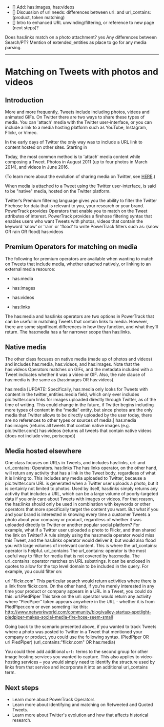 
* [] Add: has:images, has:videos
* [] Discussion of url needs: differences between url: and url_contains: (product, token matching)
* [] Intro to enhanced URL unwinding/filtering, or reference to new page (next steps)?

Does has:links match on a photo attachment? yes
Any differences between Search/PT?
Mention of extended_entities as place to go for any media parsing. 

--------------------------
# Matching on Tweets with photos and videos

## Introduction

More and more frequently, Tweets include including photos, videos and animated GIFs. On Twitter there are two ways to share these types of media. You can 'attach' media with the Twitter user-interface, or you can include a link to a media hosting platform such as YouTube, Instagram, Flickr, or Vimeo.

In the early days of Twitter the only way was to include a URL link to content hosted on other sites. Starting in 

Today, the most common method is to 'attach' media content while composing a Tweet. Photos in August 2011 (up to four photos in March 2014), and videos in June 2016.


(To learn more about the evolution of sharing media on Twitter, see [HERE](https://developer.twitter.com/en/docs/tweets/data-dictionary/guides/tweet-timeline).) 

When media is attached to a Tweet using the Twitter user-interface, is said to be "native" media, hosted on the Twitter platform.  

Twitter’s Premium filtering language gives you the ability to filter the Twitter Firehose for data that is relevant to you, your research or your brand. PowerTrack provides Operators that enable you to match on the Tweet attributes of interest. PowerTrack provides a firehose filtering syntax that enables users who want Tweets with photos, videos that contain the keyword 'snow' or 'rain' or 'flood' to write PowerTrack filters such as:
 (snow OR rain OR flood) has:videos
 
## Premium Operators for matching on media

The following for premium operators are available when wanting to match on Tweets that include media, whether attached natively, or linking to an external media resource:


+ has:media
+ has:images
+ has:videos


+ has:links



 
The has:media and has:links operators are two options in PowerTrack that can be useful in matching Tweets that contain links to media. However, there are some significant differences in how they function, and what they’ll return. The has:media has a far narrower scope than has:links.
 
## Native media

The other class focuses on native media (made up of photos and videos) and includes has:media, has:videos, and has:images.  Note that the has:videos Operators matches on GIFs, and the metadata included with a Tweet indicates whether it was a video or GIF. Also, the rule clause of has:media is the same as (has:images OR has:videos).

has:media
[UPDATE: Specifically, has:media only looks for Tweets with content in the twitter_entities.media field, which only ever includes pic.twitter.com links for images uploaded directly through Twitter, as of the time of writing. This could change in the future, if Twitter begins including more types of content in the “media” entity, but since photos are the only media that Twitter allows to be directly uploaded by the user today, there are no references to other types or sources of media.]
has:media
has:images (returns all tweets that contain native images (e.g. pic.twitter.com))
has:videos (returns all tweets that contain native videos (does not include vine, periscope))
 
## Media hosted elsewhere
One class focuses on URLs in Tweets, and includes has:links, url: and url_contains: Operators.
has:links
The has:links operator, on the other hand, will return any activity that has a link in the Tweet body, regardless of what it is linking to. This includes any media uploaded to Twitter, because a pic.twitter.com URL is generated when a Twitter user uploads a photo, but it is certainly not limited to photos. Used by itself, has:links simply returns any activity that includes a URL, which can be a large volume of poorly-targeted data if you only care about Tweets with images or videos. For that reason, the has:links should only be used in combination with keywords or other operators that more specifically target the content you want.
But what if you and your brand is interested in knowing every time a customer Tweets a photo about your company or product, regardless of whether it was uploaded directly to Twitter or another popular social platform? For example, what if a Twitter user uploaded a photo to Flickr, and then shared the link on Twitter? A rule simply using the has:media operator would miss this Tweet, and the has:links operator would deliver it, but would also flood you with large volumes of irrelevant content. This is where the url_contains: operator is helpful.
url_contains
The url_contains: operator is the most useful way to filter for media that is not covered by has:media. The url_contains: operator matches on URL substrings. It can be enclosed in quotes to allow for the top level domain to be included in the query. For example, you could filter on:
 
url:"flickr.com"
This particular search would return activities where there is a link from flickr.com. On the other hand, if you’re merely interested in any time your product or company appears in a URL in a Tweet, you could do this:
url:PiedPiper
This take on the url: operator would return any activity where “PiedPiper” token appears anywhere in the URL - whether it is from PiedPiper.com or even someting like this:
http://www.networkworld.com/community/blog/valley-startup-spotlight-piedpiper-makes-social-media-fire-hose-seem-small

Going back to the scenario presented above, if you wanted to track Tweets where a photo was posted to Twitter in a Tweet that mentioned your company or product, you could use the following syntax.
(PiedPiper OR url:PiedPiper) (url_contains:"flickr.com" OR has:media)

You could then add additional ```url:``` terms to the second group for other image hosting services you wanted to capture. This also applies to video-hosting services – you would simply need to identify the structure used by links from that service and incorporate it into an additional url_contains term.
 
## Next steps

+ Learn more about PowerTrack Operators
+ Learn more about identifying and matching on Retweeted and Quoted Tweets.     
+ Learn more about Twitter's evolution and how that affects historical research.
